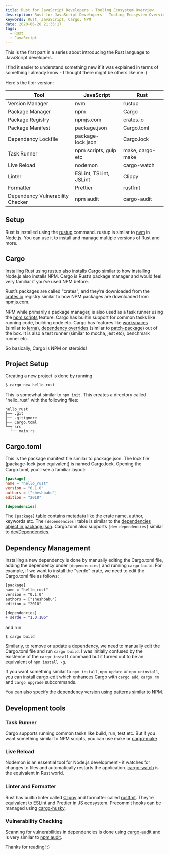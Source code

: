 ```yaml
---
title: Rust for JavaScript Developers - Tooling Ecosystem Overview
description: Rust for JavaScript Developers - Tooling Ecosystem Overview
keywords: Rust, JavaScript, Cargo, NPM
date: 2020-06-28 21:35:17
tags:
  - Rust
  - JavaScript
---
```


This is the first part in a series about introducing the Rust language to JavaScript developers.

I find it easier to understand something new if it was explained in terms of something I already know - I thought there might be others like me :)

Here's the tl;dr version:

| Tool                             | JavaScript             | Rust             |
| -------------------------------- | ---------------------- | ---------------- |
| Version Manager                  | nvm                    | rustup           |
| Package Manager                  | npm                    | Cargo            |
| Package Registry                 | npmjs.com              | crates.io        |
| Package Manifest                 | package.json           | Cargo.toml       |
| Dependency Lockfile              | package-lock.json      | Cargo.lock       |
| Task Runner                      | npm scripts, gulp etc  | make, cargo-make |
| Live Reload                      | nodemon                | cargo-watch      |
| Linter                           | ESLint, TSLint, JSLint | Clippy           |
| Formatter                        | Prettier               | rustfmt          |
| Dependency Vulnerability Checker | npm audit              | cargo-audit      |

## Setup

Rust is installed using the [rustup](https://rustup.rs) command. rustup is similar to [nvm](https://github.com/nvm-sh/nvm) in Node.js. You can use it to install and manage multiple versions of Rust and more.

## Cargo

Installing Rust using rustup also installs Cargo similar to how installing Node.js also installs NPM. Cargo is Rust’s package manager and would feel very familiar if you’ve used NPM before.

Rust’s packages are called "crates", and they’re downloaded from the [crates.io](https://crates.io) registry similar to how NPM packages are downloaded from [npmjs.com](https://www.npmjs.com).

NPM while primarily a package manager, is also used as a task runner using the [npm scripts](https://docs.npmjs.com/misc/scripts) feature. Cargo has builtin support for common tasks like running code, building code etc. Cargo has features like [workspaces](https://doc.rust-lang.org/cargo/reference/workspaces.html) (similar to [lerna](https://lerna.js.org)), [dependency overrides](https://doc.rust-lang.org/cargo/reference/overriding-dependencies.html) (similar to [patch-package](https://www.npmjs.com/package/patch-package)) out of the box. It is also a test runner (similar to mocha, jest etc), benchmark runner etc.

So basically, Cargo is NPM on steroids!

## Project Setup

Creating a new project is done by running

```shell
$ cargo new hello_rust
```

This is somewhat similar to `npm init`. This creates a directory called "hello_rust" with the following files:

```shell
hello_rust
├── .git
├── .gitignore
├── Cargo.toml
└─┬ src
  └── main.rs
```

## Cargo.toml

This is the package manifest file similar to package.json. The lock file (package-lock.json equivalent) is named Cargo.lock. Opening the Cargo.toml, you’ll see a familiar layout:

```toml
[package]
name = "hello_rust"
version = "0.1.0"
authors = ["sheshbabu"]
edition = "2018"

[dependencies]
```

The `[package]` [table](https://toml.io/en/v0.5.0#section-16) contains metadata like the crate name, author, keywords etc. The `[dependencies]` table is similar to the [dependencies object in package.json](https://docs.npmjs.com/files/package.json#dependencies). Cargo.toml also supports `[dev-dependencies]` similar to [devDependencies](https://docs.npmjs.com/files/package.json#devdependencies).

## Dependency Management

Installing a new dependency is done by manually editing the Cargo.toml file, adding the dependency under `[dependencies]` and running `cargo build`. For example, if we want to install the "serde" crate, we need to edit the Cargo.toml file as follows:

```diff
[package]
name = "hello_rust"
version = "0.1.0"
authors = ["sheshbabu"]
edition = "2018"

[dependencies]
+ serde = "1.0.106"
```

and run

```shell
$ cargo build
```

Similarly, to remove or update a dependency, we need to manually edit the Cargo.toml file and run `cargo build`. I was initially confused by the existence of the `cargo install` command but it turned out to be an equivalent of `npm install -g`.

If you want something similar to `npm install`, `npm update` or `npm uninstall`, you can install [cargo-edit](https://crates.io/crates/cargo-edit) which enhances Cargo with `cargo add`, `cargo rm` and `cargo upgrade` subcommands.

You can also specify the [dependency version using patterns](https://doc.rust-lang.org/cargo/reference/specifying-dependencies.html#caret-requirements) similar to NPM.

## Development tools

### Task Runner

Cargo supports running common tasks like build, run, test etc. But if you want something similar to NPM scripts, you can use make or [cargo-make](https://crates.io/crates/cargo-make)

### Live Reload

Nodemon is an essential tool for Node.js development - it watches for changes to files and automatically restarts the application. [cargo-watch](https://crates.io/crates/cargo-watch) is the equivalent in Rust world.

### Linter and Formatter

Rust has builtin linter called [Clippy](https://github.com/rust-lang/rust-clippy) and formatter called [rustfmt](https://github.com/rust-lang/rustfmt). They’re equivalent to ESLint and Prettier in JS ecosystem. Precommit hooks can be managed using [cargo-husky](https://crates.io/crates/cargo-husky).

### Vulnerability Checking

Scanning for vulnerabilities in dependencies is done using [cargo-audit](https://crates.io/crates/cargo-audit) and is very similar to [npm audit](https://docs.npmjs.com/cli/audit).

Thanks for reading! :)
